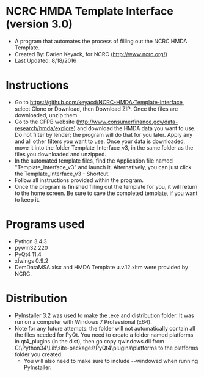 # NCRC HMDA Template Interface (version 3.0)
- A program that automates the process of filling out the NCRC HMDA Template.
- Created By: Darien Keyack, for NCRC (http://www.ncrc.org/)
- Last Updated: 8/18/2016
# Instructions
- Go to https://github.com/keyacd/NCRC-HMDA-Template-Interface, select Clone or Download, then Download ZIP. Once the files are downloaded, unzip them.
- Go to the CFPB website (http://www.consumerfinance.gov/data-research/hmda/explore) and download the HMDA data you want to use. Do not filter by lender; the program will do that for you later. Apply any and all other filters you want to use. Once your data is downloaded, move it into the folder Template_Interface_v3, in the same folder as the files you downloaded and unzipped.
- In the automated template files, find the Application file named "Template_Interface_v3" and launch it. Alternatively, you can just click the Template_Interface_v3 - Shortcut.
- Follow all instructions provided within the program.
- Once the program is finished filling out the template for you, it will return to the home screen. Be sure to save the completed template, if you want to keep it.
# Programs used
- Python 3.4.3
- pywin32 220
- PyQt4 11.4
- xlwings 0.9.2
- DemDataMSA.xlsx and HMDA Template u.v.12.xltm were provided by NCRC.
# Distribution
- PyInstaller 3.2 was used to make the .exe and distribution folder. It was run on a computer with Windows 7 Professional (x64).
- Note for any future attempts: the folder will not automatically contain all the files needed for PyQt. You need to create a folder named platforms in qt4_plugins (in the dist), then go copy qwindows.dll from C:\Python34\Lib\site-packages\PyQt4\plugins\platforms to the platforms folder you created.
  - You will also need to make sure to include --windowed when running PyInstaller.
